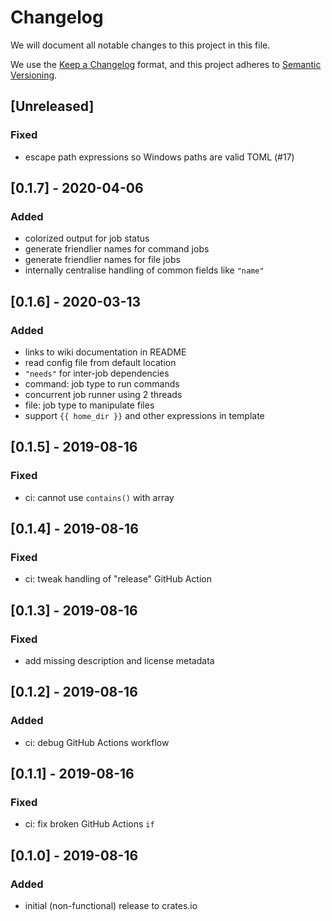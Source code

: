 # Changelog

We will document all notable changes to this project in this file.

We use the [Keep a Changelog](https://keepachangelog.com/en/1.0.0/) format,
and this project adheres to [Semantic Versioning](https://semver.org/spec/v2.0.0.html).

## [Unreleased]

### Fixed

- escape path expressions so Windows paths are valid TOML (#17)

## [0.1.7] - 2020-04-06

### Added

- colorized output for job status
- generate friendlier names for command jobs
- generate friendlier names for file jobs
- internally centralise handling of common fields like `"name"`

## [0.1.6] - 2020-03-13

### Added

- links to wiki documentation in README
- read config file from default location
- `"needs"` for inter-job dependencies
- command: job type to run commands
- concurrent job runner using 2 threads
- file: job type to manipulate files
- support `{{ home_dir }}` and other expressions in template

## [0.1.5] - 2019-08-16

### Fixed

- ci: cannot use `contains()` with array

## [0.1.4] - 2019-08-16

### Fixed

- ci: tweak handling of "release" GitHub Action

## [0.1.3] - 2019-08-16

### Fixed

- add missing description and license metadata

## [0.1.2] - 2019-08-16

### Added

- ci: debug GitHub Actions workflow

## [0.1.1] - 2019-08-16

### Fixed

- ci: fix broken GitHub Actions `if`

## [0.1.0] - 2019-08-16

### Added

- initial (non-functional) release to crates.io
